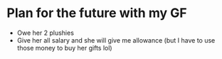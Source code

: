 # Plan for the future with my GF

- Owe her 2 plushies
- Give her all salary and she will give me allowance (but I have to use those money to buy her gifts lol)
